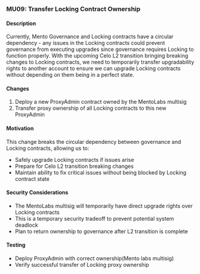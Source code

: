 ### MU09: Transfer Locking Contract Ownership

#### Description
Currently, Mento Governance and Locking contracts have a circular dependency - any issues in the Locking contracts could prevent governance from executing upgrades since governance requires Locking to function properly. With the upcoming Celo L2 transition bringing breaking changes to Locking contracts, we need to temporarily transfer upgradability rights to another account to ensure we can upgrade Locking contracts without depending on them being in a perfect state.

#### Changes
1. Deploy a new ProxyAdmin contract owned by the MentoLabs multisig
2. Transfer proxy ownership of all Locking contracts to this new ProxyAdmin

#### Motivation
This change breaks the circular dependency between governance and Locking contracts, allowing us to:
- Safely upgrade Locking contracts if issues arise
- Prepare for Celo L2 transition breaking changes
- Maintain ability to fix critical issues without being blocked by Locking contract state

#### Security Considerations
- The MentoLabs multisig will temporarily have direct upgrade rights over Locking contracts
- This is a temporary security tradeoff to prevent potential system deadlock
- Plan to return ownership to governance after L2 transition is complete

#### Testing
- Deploy ProxyAdmin with correct ownership(Mento labs multisig)
- Verify successful transfer of Locking proxy ownership
